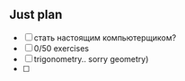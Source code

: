 ## Just plan
- [ ] стать настоящим компьютерщиком?
- [ ] 0/50 exercises 
- [ ] trigonometry.. sorry geometry)
- [ ]
